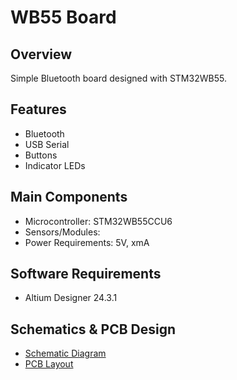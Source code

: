# WB55 Board


## Overview

Simple Bluetooth board designed with STM32WB55.

## Features

- Bluetooth
- USB Serial
- Buttons
- Indicator LEDs

## Main Components

- Microcontroller: STM32WB55CCU6
- Sensors/Modules: 
- Power Requirements: 5V, xmA

## Software Requirements

- Altium Designer 24.3.1

## Schematics & PCB Design

- [Schematic Diagram](MCU.SchDoc)
- [PCB Layout](#)
